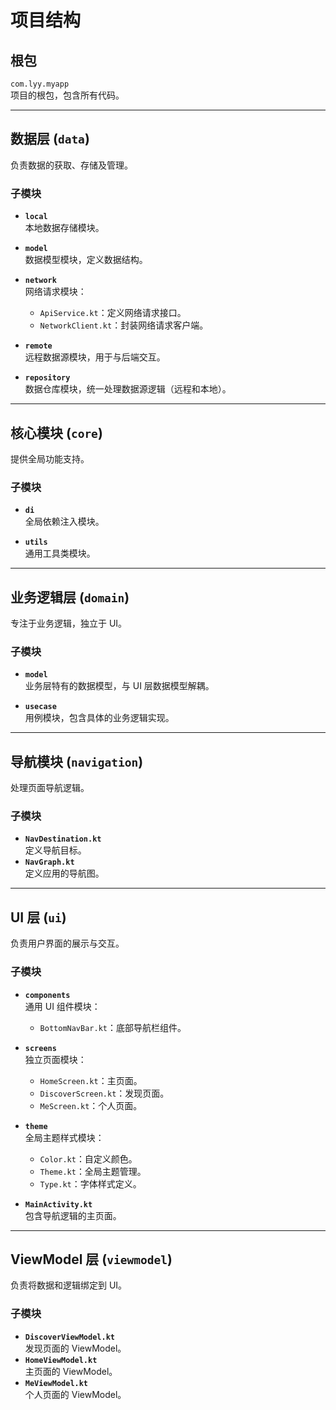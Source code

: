# 项目结构

## 根包
`com.lyy.myapp`  
项目的根包，包含所有代码。

---

## 数据层 (`data`)
负责数据的获取、存储及管理。

### 子模块
- **`local`**  
  本地数据存储模块。

- **`model`**  
  数据模型模块，定义数据结构。

- **`network`**  
  网络请求模块：
  - `ApiService.kt`：定义网络请求接口。
  - `NetworkClient.kt`：封装网络请求客户端。

- **`remote`**  
  远程数据源模块，用于与后端交互。

- **`repository`**  
  数据仓库模块，统一处理数据源逻辑（远程和本地）。

---

## 核心模块 (`core`)
提供全局功能支持。

### 子模块
- **`di`**  
  全局依赖注入模块。

- **`utils`**  
  通用工具类模块。

---

## 业务逻辑层 (`domain`)
专注于业务逻辑，独立于 UI。

### 子模块
- **`model`**  
  业务层特有的数据模型，与 UI 层数据模型解耦。

- **`usecase`**  
  用例模块，包含具体的业务逻辑实现。

---

## 导航模块 (`navigation`)
处理页面导航逻辑。

### 子模块
- **`NavDestination.kt`**  
  定义导航目标。
- **`NavGraph.kt`**  
  定义应用的导航图。

---

## UI 层 (`ui`)
负责用户界面的展示与交互。

### 子模块
- **`components`**  
  通用 UI 组件模块：
  - `BottomNavBar.kt`：底部导航栏组件。

- **`screens`**  
  独立页面模块：
  - `HomeScreen.kt`：主页面。
  - `DiscoverScreen.kt`：发现页面。
  - `MeScreen.kt`：个人页面。

- **`theme`**  
  全局主题样式模块：
  - `Color.kt`：自定义颜色。
  - `Theme.kt`：全局主题管理。
  - `Type.kt`：字体样式定义。

- **`MainActivity.kt`**  
  包含导航逻辑的主页面。

---

## ViewModel 层 (`viewmodel`)
负责将数据和逻辑绑定到 UI。

### 子模块
- **`DiscoverViewModel.kt`**  
  发现页面的 ViewModel。
- **`HomeViewModel.kt`**  
  主页面的 ViewModel。
- **`MeViewModel.kt`**  
  个人页面的 ViewModel。
